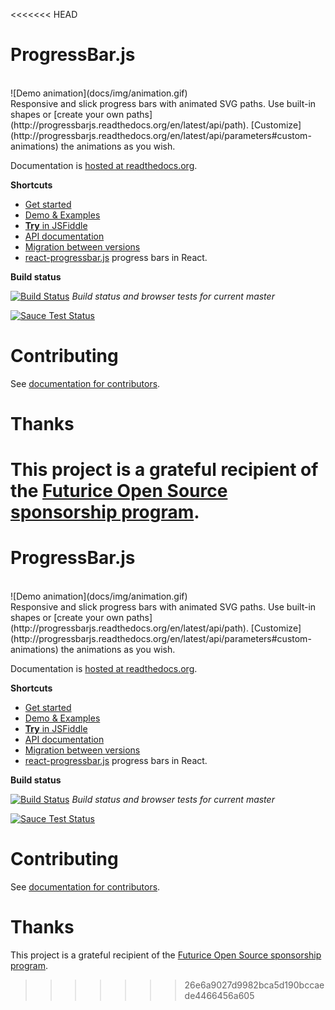 <<<<<<< HEAD
# ProgressBar.js

<br>
![Demo animation](docs/img/animation.gif)

<br>
Responsive and slick progress bars with animated SVG paths.
Use built-in shapes or [create your own paths](http://progressbarjs.readthedocs.org/en/latest/api/path).
[Customize](http://progressbarjs.readthedocs.org/en/latest/api/parameters#custom-animations) the animations as you wish.

Documentation is [hosted at readthedocs.org](http://progressbarjs.readthedocs.org/en/latest/).

**Shortcuts**

* [Get started](http://progressbarjs.readthedocs.org/en/latest/)
* [Demo & Examples](https://kimmobrunfeldt.github.io/progressbar.js)
* [**Try** in JSFiddle](http://jsfiddle.net/kimmobrunfeldt/8xa87k31/392/)
* [API documentation](http://progressbarjs.readthedocs.org/en/latest/api/shape)
* [Migration between versions](http://progressbarjs.readthedocs.org/en/latest/#migrations)
* [react-progressbar.js](https://github.com/kimmobrunfeldt/react-progressbar.js) progress bars in React.

**Build status**

[![Build Status](https://api.travis-ci.org/kimmobrunfeldt/progressbar.js.svg?branch=master)](https://travis-ci.org/kimmobrunfeldt/progressbar.js) *Build status and browser tests for current master*

[![Sauce Test Status](https://saucelabs.com/browser-matrix/kimmobrunfeldt.svg)](https://saucelabs.com/u/kimmobrunfeldt)


# Contributing

See [documentation for contributors](http://progressbarjs.readthedocs.org/en/latest/contributing/).


# Thanks

This project is a grateful recipient of the [Futurice Open Source sponsorship program](http://futurice.com/blog/sponsoring-free-time-open-source-activities?utm_source=github&utm_medium=spice&utm_campaign=progressbar).
=======
# ProgressBar.js

<br>
![Demo animation](docs/img/animation.gif)

<br>
Responsive and slick progress bars with animated SVG paths.
Use built-in shapes or [create your own paths](http://progressbarjs.readthedocs.org/en/latest/api/path).
[Customize](http://progressbarjs.readthedocs.org/en/latest/api/parameters#custom-animations) the animations as you wish.

Documentation is [hosted at readthedocs.org](http://progressbarjs.readthedocs.org/en/latest/).

**Shortcuts**

* [Get started](http://progressbarjs.readthedocs.org/en/latest/)
* [Demo & Examples](https://kimmobrunfeldt.github.io/progressbar.js)
* [**Try** in JSFiddle](http://jsfiddle.net/kimmobrunfeldt/8xa87k31/392/)
* [API documentation](http://progressbarjs.readthedocs.org/en/latest/api/shape)
* [Migration between versions](http://progressbarjs.readthedocs.org/en/latest/#migrations)
* [react-progressbar.js](https://github.com/kimmobrunfeldt/react-progressbar.js) progress bars in React.

**Build status**

[![Build Status](https://api.travis-ci.org/kimmobrunfeldt/progressbar.js.svg?branch=master)](https://travis-ci.org/kimmobrunfeldt/progressbar.js) *Build status and browser tests for current master*

[![Sauce Test Status](https://saucelabs.com/browser-matrix/kimmobrunfeldt.svg)](https://saucelabs.com/u/kimmobrunfeldt)


# Contributing

See [documentation for contributors](http://progressbarjs.readthedocs.org/en/latest/contributing/).


# Thanks

This project is a grateful recipient of the [Futurice Open Source sponsorship program](http://futurice.com/blog/sponsoring-free-time-open-source-activities?utm_source=github&utm_medium=spice&utm_campaign=progressbar).
>>>>>>> 26e6a9027d9982bca5d190bccaede4466456a605
